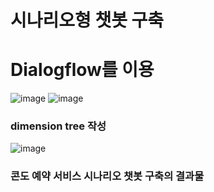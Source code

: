 # 시나리오형 챗봇 구축


# Dialogflow를 이용
![image](https://user-images.githubusercontent.com/94501397/180139112-c444f876-9056-402c-a268-b3f5a7b5f948.png)
![image](https://user-images.githubusercontent.com/94501397/180139239-068f853c-16a3-430c-a8f8-db6da6b1a38f.png)
### dimension tree 작성

![image](https://user-images.githubusercontent.com/94501397/180139315-d6e219fe-bfed-46cb-a5ff-20efdc947604.png)
### 콘도 예약 서비스 시나리오 챗봇 구축의 결과물
